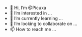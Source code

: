 - 👋 Hi, I’m @Picuxa
- 👀 I’m interested in ...
- 🌱 I’m currently learning ...
- 💞️ I’m looking to collaborate on ...
- 📫 How to reach me ...

<!---
Picuxa/Picuxa is a ✨ special ✨ repository because its `README.md` (this file) appears on your GitHub profile.
You can click the Preview link to take a look at your changes.
--->

